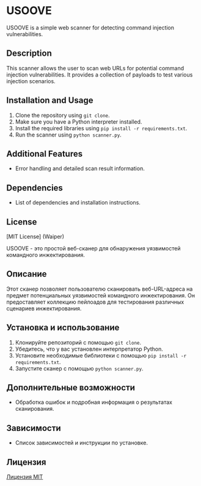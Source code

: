 # USOOVE

USOOVE is a simple web scanner for detecting command injection vulnerabilities.

## Description

This scanner allows the user to scan web URLs for potential command injection vulnerabilities. It provides a collection of payloads to test various injection scenarios.

## Installation and Usage

1. Clone the repository using `git clone`.
2. Make sure you have a Python interpreter installed.
3. Install the required libraries using `pip install -r requirements.txt`.
4. Run the scanner using `python scanner.py`.


## Additional Features

- Error handling and detailed scan result information.

## Dependencies

- List of dependencies and installation instructions.

## License

[MIT License] (Waiper)


USOOVE - это простой веб-сканер для обнаружения уязвимостей командного инжектирования.

## Описание

Этот сканер позволяет пользователю сканировать веб-URL-адреса на предмет потенциальных уязвимостей командного инжектирования. Он предоставляет коллекцию пейлоадов для тестирования различных сценариев инжектирования.

## Установка и использование

1. Клонируйте репозиторий с помощью `git clone`.
2. Убедитесь, что у вас установлен интерпретатор Python.
3. Установите необходимые библиотеки с помощью `pip install -r requirements.txt`.
4. Запустите сканер с помощью `python scanner.py`.


## Дополнительные возможности

- Обработка ошибок и подробная информация о результатах сканирования.

## Зависимости

- Список зависимостей и инструкции по установке.

## Лицензия

[Лицензия MIT](LICENSE)

